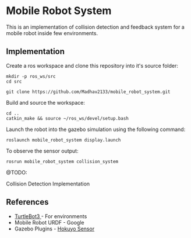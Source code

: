 # Mobile Robot System

This is an implementation of collision detection and feedback system for a mobile robot inside few environments.

## Implementation

Create a ros workspace and clone this repository into it's source folder:

```
mkdir -p ros_ws/src
cd src

git clone https://github.com/Madhav2133/mobile_robot_system.git
```

Build and source the workspace:

```
cd ..
catkin_make && source ~/ros_ws/devel/setup.bash
```

Launch the robot into the gazebo simulation using the following command:

```
roslaunch mobile_robot_system display.launch
```

To observe the sensor output:

```
rosrun mobile_robot_system collision_system
```

@TODO:

Collision Detection Implementation

## References

- <a href="https://emanual.robotis.com/docs/en/platform/turtlebot3/simulation/#gazebo-simulation">TurtleBot3 </a> - For environments
- Mobile Robot URDF - Google
- Gazebo Plugins - <a href="https://classic.gazebosim.org/tutorials?tut=add_laser&cat=build_robot#AddingaLaser">Hokuyo Sensor</a>
